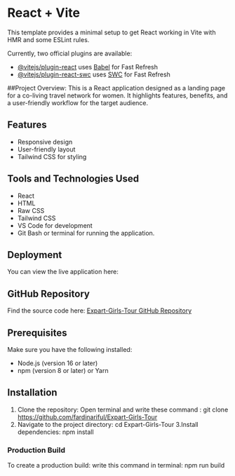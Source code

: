 # React + Vite

This template provides a minimal setup to get React working in Vite with HMR and some ESLint rules.

Currently, two official plugins are available:

- [@vitejs/plugin-react](https://github.com/vitejs/vite-plugin-react/blob/main/packages/plugin-react/README.md) uses [Babel](https://babeljs.io/) for Fast Refresh
- [@vitejs/plugin-react-swc](https://github.com/vitejs/vite-plugin-react-swc) uses [SWC](https://swc.rs/) for Fast Refresh




##Project Overview:
This is a React application designed as a landing page for a co-living travel network for women. It highlights features, benefits, and a user-friendly workflow for the target audience.
## Features
- Responsive design
- User-friendly layout
- Tailwind CSS for styling
## Tools and Technologies Used
- React
- HTML
- Raw CSS
- Tailwind CSS
- VS Code for development
- Git Bash or terminal for running the application.

## Deployment
You can view the live application here: 
## GitHub Repository
Find the source code here: [Expart-Girls-Tour GitHub Repository](https://github.com/fardinariful/Expart-Girls-Tour)

## Prerequisites
Make sure you have the following installed:
- Node.js (version 16 or later)
- npm (version 8 or later) or Yarn

## Installation
1. Clone the repository:
Open terminal and write these command : git clone https://github.com/fardinariful/Expart-Girls-Tour
2. Navigate to the project directory:
cd Expart-Girls-Tour
3.Install dependencies:
npm install
### Production Build
To create a production build:
write this command in terminal: npm run build
